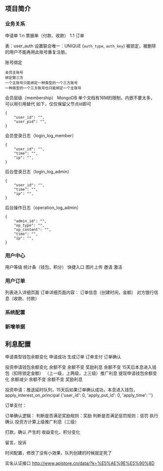 ## 项目简介

### 业务关系

申请单 1:n 票据单（付款、收款） 1:1 订单


表：user_auth
设置联合唯一：UNIQUE (`auth_type`, `auth_key`)
被锁定，被删除的用户不能再用此账号重复注册。


账号绑定
```
会员主账号
绑定第三方
一个主账号只能绑定一种类型的一个三方账号
一种类型的一个三方账号也只能绑定一个主账号
```


会员层级（membership）
MongoDB 单个文档有16M的限制，内嵌不要太多，可以用引用替代
如下，仅仅保留父节点id即可
```
{
    "user_id": "",
    "user_pid": "",
}
```

会员登录日志（login_log_member）
```
{
    "user_id": "",
    "time": "",
    "ip": "",
}
```

后台登录日志（login_log_admin）
```
{
    "user_id": "",
    "time": "",
    "ip": "",
}
```

后台操作日志（operation_log_admin）
```
{
    "admin_id": "",
    "op_type": "",
    "op_content": "",
    "time": "",
    "ip": "",
}
```

### 用户中心

用户等级
统计条（钱包，积分）
快捷入口
图片上传
邀请
激活

### 用户订单

列表进入详细页面
订单详细页面内容：
订单信息（创建时间，金额）
对方银行信息（收款、付款）


### 系统配置


### 新增单据


## 利息配置

申请类型钱包余额变化    申请成功    生成订单    订单支付    订单确认

投资申请钱包余额变化    余额不变    余额不变    奖励利息    余额不变    15天后本息进入钱包（扣除锁定金额） （上一级，上两级，上三级）推广利息
提现申请钱包余额变化    余额减少    余额不变    余额不变    奖励利息


投资申请：推送延时队列，15天后如果订单确认成功，本息进入钱包，
apply_interest_on_principal
{'user_id': 0, 'apply_put_id': 0, 'apply_time': ''}


订单支付：


订单确认逻辑：
判断是否满足奖励规则：奖励
判断是否满足惩罚规则：惩罚
执行确认
投资方计算上级推广利息（三级）



打款，确认 产生的 收益变化，积分变化


留言，投诉

时间配置，修改了没有小效果，队列创建的时候就定死了


实名认证接口
http://www.apistore.cn/data/?k=%E5%AE%9E%E5%90%8D

